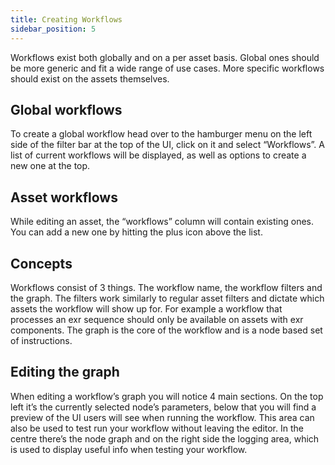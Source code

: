 ```yaml
---
title: Creating Workflows
sidebar_position: 5
---
```


Workflows exist both globally and on a per asset basis. Global ones should be more generic and fit a wide range of use cases. More specific workflows should exist on the assets themselves.

## Global workflows
To create a global workflow head over to the hamburger menu on the left side of the filter bar at the top of the UI, click on it and select “Workflows”. A list of current workflows will be displayed, as well as options to create a new one at the top.

## Asset workflows
While editing an asset, the “workflows” column will contain existing ones. You can add a new one by hitting the plus icon above the list.

## Concepts
Workflows consist of 3 things. The workflow name, the workflow filters and the graph. The filters work similarly to regular asset filters and dictate which assets the workflow will show up for. For example a workflow that processes an exr sequence should only be available on assets with exr components. The graph is the core of the workflow and is a node based set of instructions.

## Editing the graph
When editing a workflow’s graph you will notice 4 main sections. On the top left it’s the currently selected node’s parameters, below that you will find a preview of the UI users will see when running the workflow. This area can also be used to test run your workflow without leaving the editor. In the centre there’s the node graph and on the right side the logging area, which is used to display useful info when testing your workflow.
